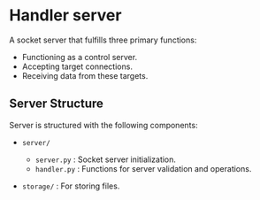 # Handler server

A socket server that fulfills three primary functions:
- Functioning as a control server.
- Accepting target connections.
- Receiving data from these targets.

## Server Structure

Server is structured with the following components:

- `server/`
  - `server.py`  :  Socket server initialization.
  - `handler.py` :  Functions for server validation and operations.

- `storage/` : For storing files.
